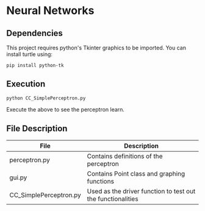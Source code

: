 # Neural Networks

## Dependencies

This project requires python's Tkinter graphics to be imported. You can install turtle using:	

	pip install python-tk

## Execution
	python CC_SimplePerceptron.py

Execute the above to see the perceptron learn.

## File Description

|File     		|Description 						    |
|-----------------------|-----------------------------------------------------------|
|perceptron.py 		|Contains definitions of the perceptron                     |
|gui.py   		|Contains Point class and graphing functions                |
|CC_SimplePerceptron.py	|Used as the driver function to test out the functionalities|
